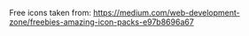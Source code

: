 Free icons taken from:
https://medium.com/web-development-zone/freebies-amazing-icon-packs-e97b8696a67